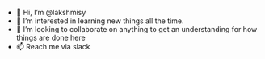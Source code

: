 - 👋 Hi, I’m @lakshmisy
- 👀 I’m interested in learning new things all the time.
- 💞️ I’m looking to collaborate on anything to get an understanding for how things are done here
- 📫 Reach me via slack

<!---
lakshmisy/lakshmisy is a ✨ special ✨ repository because its `README.md` (this file) appears on your GitHub profile.
You can click the Preview link to take a look at your changes.
--->
